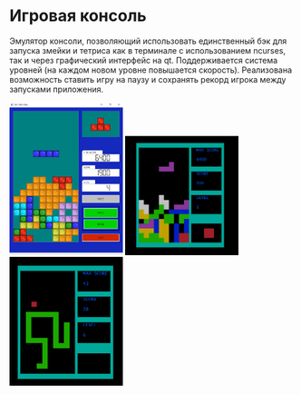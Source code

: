 # Игровая консоль

Эмулятор консоли, позволяющий использовать единственный бэк для запуска змейки и тетриса как в терминале с использованием ncurses, так и через графический интерфейс на qt. Поддерживается система уровней (на каждом новом уровне повышается скорость). Реализована возможность ставить игру на паузу и сохранять рекорд игрока между запусками приложения.

<img src="img/image.png" alt="alt text" width=200> <img src="img/image-1.png" alt="alt text" width=200> <img src="img/image-2.png" alt="alt text" width=200>
